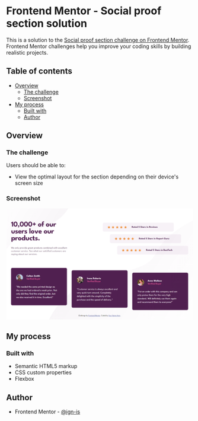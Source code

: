 # Frontend Mentor - Social proof section solution

This is a solution to the [Social proof section challenge on Frontend Mentor](https://www.frontendmentor.io/challenges/social-proof-section-6e0qTv_bA). Frontend Mentor challenges help you improve your coding skills by building realistic projects. 

## Table of contents

- [Overview](#overview)
  - [The challenge](#the-challenge)
  - [Screenshot](#screenshot)
- [My process](#my-process)
  - [Built with](#built-with)
  - [Author](#author)

## Overview

### The challenge

Users should be able to:

- View the optimal layout for the section depending on their device's screen size

### Screenshot

![](./screenshot.PNG)

## My process

### Built with

- Semantic HTML5 markup
- CSS custom properties
- Flexbox

## Author

- Frontend Mentor - [@ign-is](https://www.frontendmentor.io/profile/ign-is)



